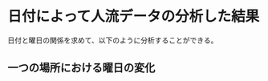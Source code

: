 # 日付によって人流データの分析した結果

日付と曜日の関係を求めて、以下のように分析することができる。

## 一つの場所における曜日の変化

<div align="center>
<img src="./graph_by_day/p004_6.svg"></img>
</div>
